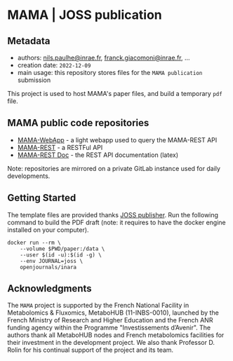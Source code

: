 # MAMA | JOSS publication

## Metadata

* authors: <nils.paulhe@inrae.fr>, <franck.giacomoni@inrae.fr>, ... 
* creation date: `2022-12-09`
* main usage: this repository stores files for the `MAMA publication` submission

This project is used to host MAMA's paper files, and build a temporary `pdf` file.

## MAMA public code repositories

- [MAMA-WebApp](https://github.com/eMetaboHUB-MAMA/mama-webapp) - a light webapp used to query the MAMA-REST API
- [MAMA-REST](https://github.com/eMetaboHUB-MAMA/mama-rest) - a RESTFul API
- [MAMA-REST Doc](https://github.com/eMetaboHUB-MAMA/mama-rest-doc) - the REST API documentation (latex)

Note: repositories are mirrored on a private GitLab instance used for daily developments.

## Getting Started

The template files are provided thanks [JOSS publisher](https://joss.theoj.org/).
Run the following command to build the PDF draft (note: it requires to have the docker engine installed on your computer).

```
docker run --rm \
    --volume $PWD/paper:/data \
    --user $(id -u):$(id -g) \
    --env JOURNAL=joss \
    openjournals/inara
```

<!--
## Authors

* **Firstname lastname** - *Initial work* - 

See also the list of [contributors](https://unh-pfem-gitlab.ara.inrae.fr/your/projectcontributors) who participated in this project.

## License

This project is licensed under the XXX License - see the [LICENSE.md](LICENSE.md) file for details
-->

## Acknowledgments

The `MAMA` project is supported by the French National Facility in Metabolomics & Fluxomics, 
MetaboHUB (11-INBS-0010), 
launched by the French Ministry of Research and Higher Education and the French ANR funding agency within the Programme "Investissements d’Avenir". 
The authors thank all MetaboHUB nodes and French metabolomics facilities for their investment in the development project. 
We also thank Professor D. Rolin for his continual support of the project and its team.
